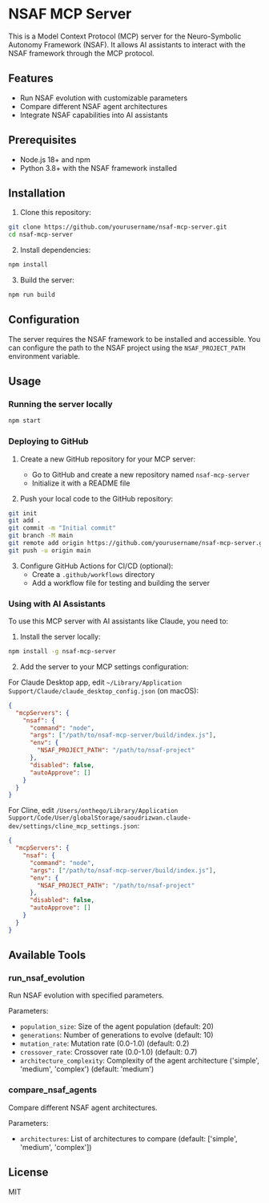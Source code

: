 # NSAF MCP Server

This is a Model Context Protocol (MCP) server for the Neuro-Symbolic Autonomy Framework (NSAF). It allows AI assistants to interact with the NSAF framework through the MCP protocol.

## Features

- Run NSAF evolution with customizable parameters
- Compare different NSAF agent architectures
- Integrate NSAF capabilities into AI assistants

## Prerequisites

- Node.js 18+ and npm
- Python 3.8+ with the NSAF framework installed

## Installation

1. Clone this repository:
```bash
git clone https://github.com/yourusername/nsaf-mcp-server.git
cd nsaf-mcp-server
```

2. Install dependencies:
```bash
npm install
```

3. Build the server:
```bash
npm run build
```

## Configuration

The server requires the NSAF framework to be installed and accessible. You can configure the path to the NSAF project using the `NSAF_PROJECT_PATH` environment variable.

## Usage

### Running the server locally

```bash
npm start
```

### Deploying to GitHub

1. Create a new GitHub repository for your MCP server:
   - Go to GitHub and create a new repository named `nsaf-mcp-server`
   - Initialize it with a README file

2. Push your local code to the GitHub repository:
```bash
git init
git add .
git commit -m "Initial commit"
git branch -M main
git remote add origin https://github.com/yourusername/nsaf-mcp-server.git
git push -u origin main
```

3. Configure GitHub Actions for CI/CD (optional):
   - Create a `.github/workflows` directory
   - Add a workflow file for testing and building the server

### Using with AI Assistants

To use this MCP server with AI assistants like Claude, you need to:

1. Install the server locally:
```bash
npm install -g nsaf-mcp-server
```

2. Add the server to your MCP settings configuration:

For Claude Desktop app, edit `~/Library/Application Support/Claude/claude_desktop_config.json` (on macOS):

```json
{
  "mcpServers": {
    "nsaf": {
      "command": "node",
      "args": ["/path/to/nsaf-mcp-server/build/index.js"],
      "env": {
        "NSAF_PROJECT_PATH": "/path/to/nsaf-project"
      },
      "disabled": false,
      "autoApprove": []
    }
  }
}
```

For Cline, edit `/Users/onthego/Library/Application Support/Code/User/globalStorage/saoudrizwan.claude-dev/settings/cline_mcp_settings.json`:

```json
{
  "mcpServers": {
    "nsaf": {
      "command": "node",
      "args": ["/path/to/nsaf-mcp-server/build/index.js"],
      "env": {
        "NSAF_PROJECT_PATH": "/path/to/nsaf-project"
      },
      "disabled": false,
      "autoApprove": []
    }
  }
}
```

## Available Tools

### run_nsaf_evolution

Run NSAF evolution with specified parameters.

Parameters:
- `population_size`: Size of the agent population (default: 20)
- `generations`: Number of generations to evolve (default: 10)
- `mutation_rate`: Mutation rate (0.0-1.0) (default: 0.2)
- `crossover_rate`: Crossover rate (0.0-1.0) (default: 0.7)
- `architecture_complexity`: Complexity of the agent architecture ('simple', 'medium', 'complex') (default: 'medium')

### compare_nsaf_agents

Compare different NSAF agent architectures.

Parameters:
- `architectures`: List of architectures to compare (default: ['simple', 'medium', 'complex'])

## License

MIT
